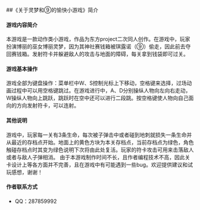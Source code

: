 ##《关于灵梦和⑨的愉快小游戏》简介

#### 游戏内容简介

本游戏是一款动作类小游戏，作品为东方project二次同人创作。在游戏中，玩家扮演博丽的巫女博丽灵梦，因为其神社赛钱箱被琪露诺（⑨）偷走，因此前去夺回赛钱箱。发射符卡并躲避敌人的攻击与地面的障碍，每关拿到钱袋即可过关。

#### 游戏基本操作

游戏全部为键盘操作：菜单栏中W、S控制光标上下移动，空格键来选择，过场动画过程中可以用空格键跳过。在游戏进行中，A、D分别操纵人物向左向右走动，W操纵人物向上跳跃，跳跃时在空中还可以进行二段跳。按空格键使人物向自己面向的方向发射符卡，可以连射。

#### 其他说明

游戏中，玩家每一关有3条生命，每次被子弹击中或者碰到地刺就损失一条生命并从最近的存档点开始。地面上的黄色方块为本关存档点，当前存档点为绿色，角色触碰存档点时其变为绿色说明下次将由此处复活。玩家的符卡攻击可用来击落敌人或者与敌人子弹相消。
由于本游戏制作时间不长，且作者编程技术不高，因此关卡设计上等各方面并不完善，且在游戏中有可能遇到一些bug。欢迎提供建议和试玩感想，谢谢！

#### 作者联系方式

- QQ：287859992


